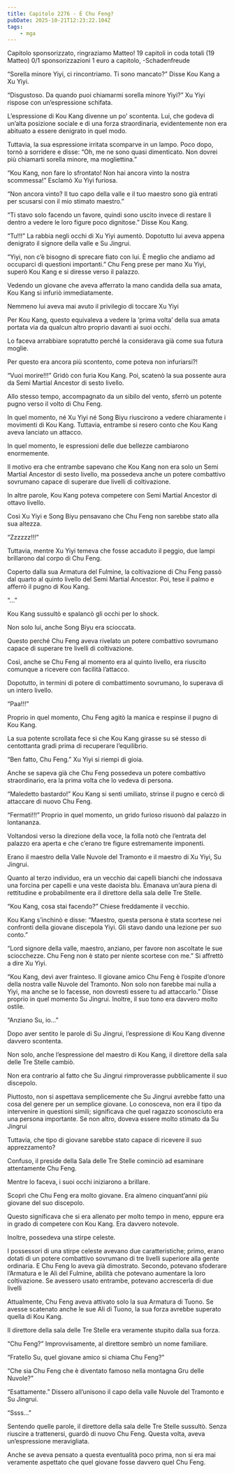 ```yaml
---
title: Capitolo 2276 - È Chu Feng?
pubDate: 2025-10-21T12:23:22.104Z
tags:
    - mga
---
```



Capitolo sponsorizzato, ringraziamo Matteo!
19 capitoli in coda totali (19 Matteo)
0/1 sponsorizzazioni 1 euro a capitolo,
-Schadenfreude


“Sorella minore Yiyi, ci rincontriamo. Ti sono mancato?” Disse Kou Kang a Xu Yiyi.


“Disgustoso. Da quando puoi chiamarmi sorella minore Yiyi?” Xu Yiyi rispose con un’espressione schifata.


L’espressione di Kou Kang divenne un po’ scontenta. Lui, che godeva di un’alta posizione sociale e di una forza straordinaria, evidentemente non era abituato a essere denigrato in quel modo.


Tuttavia, la sua espressione irritata scomparve in un lampo. Poco dopo, tornò a sorridere e disse: “Oh, me ne sono quasi dimenticato. Non dovrei più chiamarti sorella minore, ma mogliettina.”


“Kou Kang, non fare lo sfrontato! Non hai ancora vinto la nostra scommessa!” Esclamò Xu Yiyi furiosa.


“Non ancora vinto? Il tuo capo della valle e il tuo maestro sono già entrati per scusarsi con il mio stimato maestro.”


“Ti stavo solo facendo un favore, quindi sono uscito invece di restare lì dentro a vedere le loro figure poco dignitose.” Disse Kou Kang.


“Tu!!!” La rabbia negli occhi di Xu Yiyi aumentò. Dopotutto lui aveva appena denigrato il signore della valle e Su Jingrui.


“Yiyi, non c’è bisogno di sprecare fiato con lui. È meglio che andiamo ad occuparci di questioni importanti.” Chu Feng prese per mano Xu Yiyi, superò Kou Kang e si diresse verso il palazzo.


Vedendo un giovane che aveva afferrato la mano candida della sua amata, Kou Kang si infuriò immediatamente.


Nemmeno lui aveva mai avuto il privilegio di toccare Xu Yiyi


Per Kou Kang, questo equivaleva a vedere la ‘prima volta’ della sua amata portata via da qualcun altro proprio davanti ai suoi occhi.


Lo faceva arrabbiare sopratutto perché la considerava già come sua futura moglie.


Per questo era ancora più scontento, come poteva non infuriarsi?!


“Vuoi morire!!!” Gridò con furia Kou Kang. Poi, scatenò la sua possente aura da Semi Martial Ancestor di sesto livello.


Allo stesso tempo, accompagnato da un sibilo del vento, sferrò un potente pugno verso il volto di Chu Feng.


In quel momento, né Xu Yiyi né Song Biyu riuscirono a vedere chiaramente i movimenti di Kou Kang. Tuttavia, entrambe si resero conto che Kou Kang aveva lanciato un attacco.


In quel momento, le espressioni delle due bellezze cambiarono enormemente.


Il motivo era che entrambe sapevano che Kou Kang non era solo un Semi Martial Ancestor di sesto livello, ma possedeva anche un potere combattivo sovrumano capace di superare due livelli di coltivazione.


In altre parole, Kou Kang poteva competere con Semi Martial Ancestor di ottavo livello.


Così Xu Yiyi e Song Biyu pensavano che Chu Feng non sarebbe stato alla sua altezza.


“Zzzzzz!!!”


Tuttavia, mentre Xu Yiyi temeva che fosse accaduto il peggio, due lampi brillarono dal corpo di Chu Feng.


Coperto dalla sua Armatura del Fulmine, la coltivazione di Chu Feng passò dal quarto al quinto livello del Semi Martial Ancestor. Poi, tese il palmo e afferrò il pugno di Kou Kang.


“...”


Kou Kang sussultò e spalancò gli occhi per lo shock.


Non solo lui, anche Song Biyu era scioccata.


Questo perché Chu Feng aveva rivelato un potere combattivo sovrumano capace di superare tre livelli di coltivazione.


Così, anche se Chu Feng al momento era al quinto livello, era riuscito comunque a ricevere con facilità l’attacco.


Dopotutto, in termini di potere di combattimento sovrumano, lo superava di un intero livello.


“Paa!!!”


Proprio in quel momento, Chu Feng agitò la manica e respinse il pugno di Kou Kang.


La sua potente scrollata fece sì che Kou Kang girasse su sé stesso di centottanta gradi prima di recuperare l’equilibrio.


“Ben fatto, Chu Feng.” Xu Yiyi si riempì di gioia.


Anche se sapeva già che Chu Feng possedeva un potere combattivo straordinario, era la prima volta che lo vedeva di persona.


“Maledetto bastardo!” Kou Kang si sentì umiliato, strinse il pugno e cercò di attaccare di nuovo Chu Feng.


“Fermati!!!” Proprio in quel momento, un grido furioso risuonò dal palazzo in lontananza.


Voltandosi verso la direzione della voce, la folla notò che l’entrata del palazzo era aperta e che c’erano tre figure estremamente imponenti.


Erano il maestro della Valle Nuvole del Tramonto e il maestro di Xu Yiyi, Su Jingrui.


Quanto al terzo individuo, era un vecchio dai capelli bianchi che indossava una forcina per capelli e una veste daoista blu. Emanava un’aura piena di rettitudine e probabilmente era il direttore della sala delle Tre Stelle.


“Kou Kang, cosa stai facendo?” Chiese freddamente il vecchio.


Kou Kang s’inchinò e disse: “Maestro, questa persona è stata scortese nei confronti della giovane discepola Yiyi. Gli stavo dando una lezione per suo conto.”


“Lord signore della valle, maestro, anziano, per favore non ascoltate le sue sciocchezze. Chu Feng non è stato per niente scortese con me.” Si affrettò a dire Xu Yiyi.


“Kou Kang, devi aver frainteso. Il giovane amico Chu Feng è l’ospite d’onore della nostra valle Nuvole del Tramonto. Non solo non farebbe mai nulla a Yiyi, ma anche se lo facesse, non dovresti essere tu ad attaccarlo.” Disse proprio in quel momento Su Jingrui. Inoltre, il suo tono era davvero molto ostile.


“Anziano Su, io…”


Dopo aver sentito le parole di Su Jingrui, l’espressione di Kou Kang divenne davvero scontenta.


Non solo, anche l’espressione del maestro di Kou Kang, il direttore della sala delle Tre Stelle cambiò.


Non era contrario al fatto che Su Jingrui rimproverasse pubblicamente il suo discepolo.


Piuttosto, non si aspettava semplicemente che Su Jingrui avrebbe fatto una cosa del genere per un semplice giovane. Lo conosceva, non era il tipo da intervenire in questioni simili; significava che quel ragazzo sconosciuto era una persona importante. Se non altro, doveva essere molto stimato da Su Jingrui


Tuttavia, che tipo di giovane sarebbe stato capace di ricevere il suo apprezzamento?


Confuso, il preside della Sala delle Tre Stelle cominciò ad esaminare attentamente Chu Feng.


Mentre lo faceva, i suoi occhi iniziarono a brillare.


Scoprì che Chu Feng era molto giovane. Era almeno cinquant’anni più giovane del suo discepolo.


Questo significava che si era allenato per molto tempo in meno, eppure era in grado di competere con Kou Kang. Era davvero notevole.


Inoltre, possedeva una stirpe celeste.


I possessori di una stirpe celeste avevano due caratteristiche; primo, erano dotati di un potere combattivo sovrumano di tre livelli superiore alla gente ordinaria. E Chu Feng lo aveva già dimostrato. Secondo, potevano sfoderare l’Armatura e le Ali del Fulmine, abilità che potevano aumentare la loro coltivazione. Se avessero usato entrambe, potevano accrescerla di due livelli


Attualmente, Chu Feng aveva attivato solo la sua Armatura di Tuono. Se avesse scatenato anche le sue Ali di Tuono, la sua forza avrebbe superato quella di Kou Kang.


Il direttore della sala delle Tre Stelle era veramente stupito dalla sua forza.


“Chu Feng?” Improvvisamente, al direttore sembrò un nome familiare.


“Fratello Su, quel giovane amico si chiama Chu Feng?”


“Che sia Chu Feng che è diventato famoso nella montagna Gru delle Nuvole?”


“Esattamente.” Dissero all’unisono il capo della valle Nuvole del Tramonto e Su Jingrui.


“Ssss…”


Sentendo quelle parole, il direttore della sala delle Tre Stelle sussultò. Senza riuscire a trattenersi, guardò di nuovo Chu Feng. Questa volta, aveva un’espressione meravigliata.


Anche se aveva pensato a questa eventualità poco prima, non si era mai veramente aspettato che quel giovane fosse davvero quel Chu Feng.

